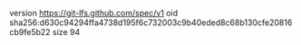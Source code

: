 version https://git-lfs.github.com/spec/v1
oid sha256:d630c94294ffa4738d195f6c732003c9b40eded8c68b130cfe20816cb9fe5b22
size 94
